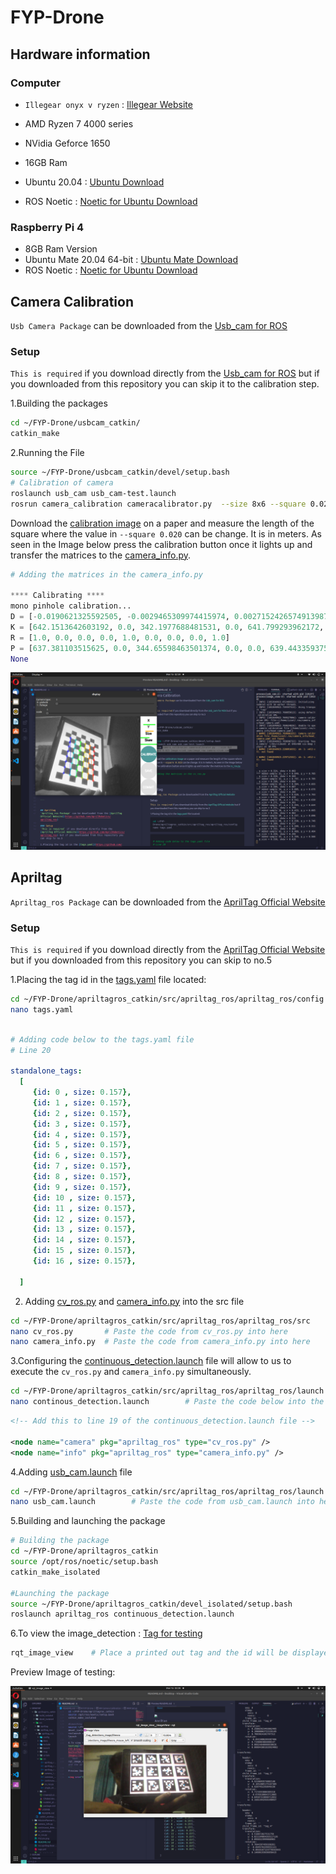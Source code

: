 # FYP-Drone

## Hardware information
### Computer
* `Illegear onyx v ryzen` : [Illegear Website](https://www.illegear.com/staging/ms/onyx-series/30-onyx-v-ryzen.html#/peripherals-63wh_battery_pack_upgrade/laptop_display-15_6_120hz_full_hd_anti_glare_ips_infinivision_display/1st_m_2_solid_state_drive-500gb_m_2_pcie_nvme_solid_state_drive/operating_system-windows_10_free_trial_edition_no_license_key/laptop_warranty-2_year_carry_in_warranty_lifetime_technical_support/laptop_processor-amd_ryzen_5_4600h_processor_6_cores_12_threads_3_0ghz_to_4_0ghz/laptop_graphics_card-nvidia_geforce_gtx_1650_4gb_gddr6_with_optimus/thermal_cooling-stock_standard_thermal_compound/laptop_ram-8gb_ddr4_ram_3200mhz_1_x_8gb/2nd_m_2_solid_state_drive-none/wireless_network_card-intel_wi_fi_6_ax200_2x2_m_2_wlan_bluetooth_5_1_combo)

* AMD Ryzen 7 4000 series
* NVidia Geforce 1650
* 16GB Ram
* Ubuntu 20.04 : [Ubuntu Download](https://ubuntu.com/download/desktop)
* ROS Noetic : [Noetic for Ubuntu Download](http://wiki.ros.org/noetic/Installation/Ubuntu)

### Raspberry Pi 4

* 8GB Ram Version
* Ubuntu Mate 20.04 64-bit : [Ubuntu Mate Download](https://ubuntu-mate.org/download/)
* ROS Noetic : [Noetic for Ubuntu Download](http://wiki.ros.org/noetic/Installation/Ubuntu)


## Camera Calibration
`Usb Camera Package` can be downloaded from the [Usb_cam for ROS](http://wiki.ros.org/usb_cam)

### Setup
`This is required` if you download directly from the [Usb_cam for ROS](https://github.com/ros-drivers/usb_cam.git) but if you downloaded from this repository you can skip it to the calibration step.

1.Building the packages
```bash
cd ~/FYP-Drone/usbcam_catkin/
catkin_make
```
2.Running the File
```bash
source ~/FYP-Drone/usbcam_catkin/devel/setup.bash
# Calibration of camera
roslaunch usb_cam usb_cam-test.launch
rosrun camera_calibration cameracalibrator.py  --size 8x6 --square 0.020 image:=/usb_cam/image_raw camera:=/usb_cam
```
Download the [calibration image](https://github.com/Isaac9804/FYP-Drone/blob/9e3d2e10979b4088d7b0b312a1ba2a5b7ff2fd4a/Images/calibration_image.jpg) on a paper and measure the length of the square where the value in `--square 0.020` can be change. It is in meters.
As seen in the Image below press the calibration button once it lights up and transfer the matrices to the [camera_info.py](https://github.com/Isaac9804/FYP-Drone/blob/318a1ce0a790f17f3d5b52031def250ffc440f3c/apriltagros_catkin/src/apriltag_ros/apriltag_ros/src/camera_info.py).

```python
# Adding the matrices in the camera_info.py

**** Calibrating ****
mono pinhole calibration...
D = [-0.0190621325592505, -0.0029465309974415974, 0.0027152426574913987, 0.005488042343009642, 0.0]
K = [642.1513642603192, 0.0, 342.1977688481531, 0.0, 641.799293962172, 259.010269392028, 0.0, 0.0, 1.0]
R = [1.0, 0.0, 0.0, 0.0, 1.0, 0.0, 0.0, 0.0, 1.0]
P = [637.381103515625, 0.0, 344.65598463501374, 0.0, 0.0, 639.443359375, 259.4618461691425, 0.0, 0.0, 0.0, 1.0, 0.0]
None
```

<img src="Images/calibration-test.png" width=1000>


## Apriltag
`Apriltag_ros Package` can be downloaded from the [AprilTag Official Website](https://github.com/AprilRobotics/apriltag_ros)

### Setup
`This is required` if you download directly from the [AprilTag Official Website](https://github.com/AprilRobotics/apriltag_ros) but if you downloaded from this repository you can skip to no.5

1.Placing the tag id in the [tags.yaml](https://github.com/Isaac9804/FYP-Drone/blob/aa2f3e5a3a2799efdec1f08c26a21d8d6e49e7c4/apriltagros_catkin/src/apriltag_ros/apriltag_ros/config/tags.yaml)
 file located:
```bash
cd ~/FYP-Drone/apriltagros_catkin/src/apriltag_ros/apriltag_ros/config
nano tags.yaml
```
```yaml

# Adding code below to the tags.yaml file
# Line 20

standalone_tags:
  [
     {id: 0 , size: 0.157},
     {id: 1 , size: 0.157},
     {id: 2 , size: 0.157},
     {id: 3 , size: 0.157},
     {id: 4 , size: 0.157},
     {id: 5 , size: 0.157},
     {id: 6 , size: 0.157},
     {id: 7 , size: 0.157},
     {id: 8 , size: 0.157},
     {id: 9 , size: 0.157},
     {id: 10 , size: 0.157},
     {id: 11 , size: 0.157},
     {id: 12 , size: 0.157},
     {id: 13 , size: 0.157},
     {id: 14 , size: 0.157},
     {id: 15 , size: 0.157},
     {id: 16 , size: 0.157},

  ]
  ```
2. Adding [cv_ros.py](https://github.com/Isaac9804/FYP-Drone/blob/318a1ce0a790f17f3d5b52031def250ffc440f3c/apriltagros_catkin/src/apriltag_ros/apriltag_ros/src/cv_ros.py) and [camera_info.py](https://github.com/Isaac9804/FYP-Drone/blob/318a1ce0a790f17f3d5b52031def250ffc440f3c/apriltagros_catkin/src/apriltag_ros/apriltag_ros/src/camera_info.py) into the src file

```bash
cd ~/FYP-Drone/apriltagros_catkin/src/apriltag_ros/apriltag_ros/src
nano cv_ros.py       # Paste the code from cv_ros.py into here
nano camera_info.py  # Paste the code from camera_info.py into here
```
3.Configuring the [continuous_detection.launch](https://github.com/Isaac9804/FYP-Drone/blob/aa2f3e5a3a2799efdec1f08c26a21d8d6e49e7c4/apriltagros_catkin/src/apriltag_ros/apriltag_ros/launch/continuous_detection.launch) file will allow to us to execute the `cv_ros.py` and `camera_info.py` simultaneously.

```bash
cd ~/FYP-Drone/apriltagros_catkin/src/apriltag_ros/apriltag_ros/launch
nano continous_detection.launch        # Paste the code below into the continuous_detection.launch file
```
```xml
<!-- Add this to line 19 of the continuous_detection.launch file -->

<node name="camera" pkg="apriltag_ros" type="cv_ros.py" />
<node name="info" pkg="apriltag_ros" type="camera_info.py" />
```

4.Adding [usb_cam.launch](https://github.com/Isaac9804/FYP-Drone/blob/aa2f3e5a3a2799efdec1f08c26a21d8d6e49e7c4/apriltagros_catkin/src/apriltag_ros/apriltag_ros/launch/usb_cam.launch) file
```bash
cd ~/FYP-Drone/apriltagros_catkin/src/apriltag_ros/apriltag_ros/launch
nano usb_cam.launch        # Paste the code from usb_cam.launch into here
```

5.Building and launching the package

```bash
# Building the package
cd ~/FYP-Drone/apriltagros_catkin
source /opt/ros/noetic/setup.bash
catkin_make_isolated

#Launching the package
source ~/FYP-Drone/apriltagros_catkin/devel_isolated/setup.bash
roslaunch apriltag_ros continuous_detection.launch
```
6.To view the image_detection : [Tag for testing](https://github.com/Isaac9804/FYP-Drone/blob/ba25caf635169bb35377c764af463dce2361df72/Images/ros-apriltag-board.png)
```bash
rqt_image_view    # Place a printed out tag and the id will be displayed.
```
Preview Image of testing:

<img src="Images/AprilTag_detectionTest.png" >
